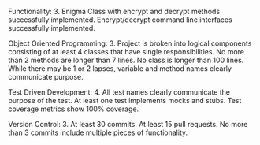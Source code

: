 Functionality: 3. Enigma Class with encrypt and decrypt methods successfully implemented. Encrypt/decrypt command line interfaces successfully implemented.

Object Oriented Programming: 3. Project is broken into logical components consisting of at least 4 classes that have single responsibilities. No more than 2 methods are longer than 7 lines. No class is longer than 100 lines. While there may be 1 or 2 lapses, variable and method names clearly communicate purpose.

Test Driven Development: 4. All test names clearly communicate the purpose of the test. At least one test implements mocks and stubs. Test coverage metrics show 100% coverage.

Version Control: 3. At least 30 commits. At least 15 pull requests. No more than 3 commits include multiple pieces of functionality.
